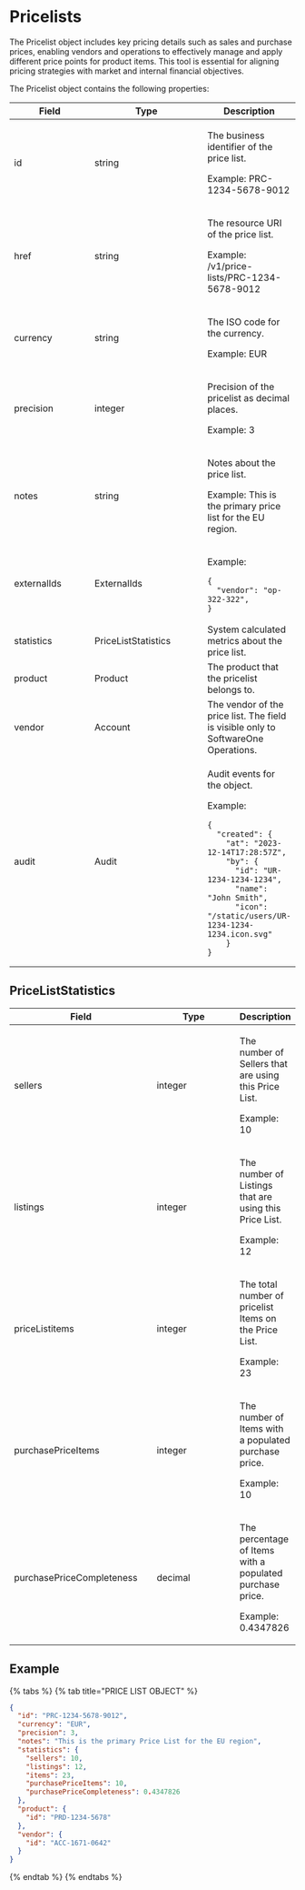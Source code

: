 # Pricelists

The Pricelist object includes key pricing details such as sales and purchase prices, enabling vendors and operations to effectively manage and apply different price points for product items. This tool is essential for aligning pricing strategies with market and internal financial objectives.

The Pricelist object contains the following properties:

<table><thead><tr><th width="144">Field</th><th width="204">Type</th><th>Description</th></tr></thead><tbody><tr><td>id</td><td>string</td><td><p>The business identifier of the price list. </p><p></p><p>Example: PRC-1234-5678-9012</p></td></tr><tr><td>href</td><td>string</td><td><p>The resource URI of the price list. </p><p></p><p>Example: /v1/price-lists/PRC-1234-5678-9012</p></td></tr><tr><td>currency</td><td>string</td><td><p>The ISO code for the currency. </p><p></p><p>Example: EUR</p></td></tr><tr><td>precision</td><td>integer</td><td><p>Precision of the pricelist as decimal places. </p><p></p><p>Example: 3</p></td></tr><tr><td>notes</td><td>string</td><td><p>Notes about the price list. </p><p></p><p>Example: This is the primary price list for the EU region.</p></td></tr><tr><td>externalIds</td><td>ExternalIds</td><td><p>Example:</p><pre class="language-json" data-overflow="wrap" data-line-numbers><code class="lang-json">{
  "vendor": "op-322-322",
}
</code></pre></td></tr><tr><td>statistics</td><td>PriceListStatistics</td><td>System calculated metrics about the price list.</td></tr><tr><td>product</td><td>Product</td><td>The product that the pricelist belongs to.</td></tr><tr><td>vendor</td><td>Account</td><td>The vendor of the price list. The field is visible only to SoftwareOne Operations.</td></tr><tr><td>audit</td><td>Audit</td><td><p>Audit events for the object.</p><p></p><p>Example:</p><pre class="language-json" data-overflow="wrap" data-line-numbers><code class="lang-json">{
  "created": { 
    "at": "2023-12-14T17:28:57Z", 
    "by": {
      "id": "UR-1234-1234-1234",
      "name": "John Smith",
      "icon": "/static/users/UR-1234-1234-1234.icon.svg"
    }
}
</code></pre></td></tr></tbody></table>

## PriceListStatistics <a href="#priceliststatistics" id="priceliststatistics"></a>

<table><thead><tr><th width="239">Field</th><th width="144">Type</th><th>Description</th></tr></thead><tbody><tr><td>sellers</td><td>integer</td><td><p>The number of Sellers that are using this Price List. </p><p></p><p>Example: 10</p></td></tr><tr><td>listings</td><td>integer</td><td><p>The number of Listings that are using this Price List. </p><p></p><p>Example: 12</p></td></tr><tr><td>priceListitems</td><td>integer</td><td><p>The total number of pricelist Items on the Price List. </p><p></p><p>Example: 23</p></td></tr><tr><td>purchasePriceItems</td><td>integer</td><td><p>The number of Items with a populated purchase price. </p><p></p><p>Example: 10</p></td></tr><tr><td>purchasePriceCompleteness</td><td>decimal</td><td><p>The percentage of Items with a populated purchase price. </p><p></p><p>Example: 0.4347826</p></td></tr></tbody></table>

## Example

{% tabs %}
{% tab title="PRICE LIST OBJECT" %}
```json
{
  "id": "PRC-1234-5678-9012",
  "currency": "EUR",
  "precision": 3,
  "notes": "This is the primary Price List for the EU region",
  "statistics": {
    "sellers": 10,
    "listings": 12,
    "items": 23,
    "purchasePriceItems": 10,
    "purchasePriceCompleteness": 0.4347826
  },
  "product": {
    "id": "PRD-1234-5678"
  },
  "vendor": {
    "id": "ACC-1671-0642"
  }
}
```
{% endtab %}
{% endtabs %}
